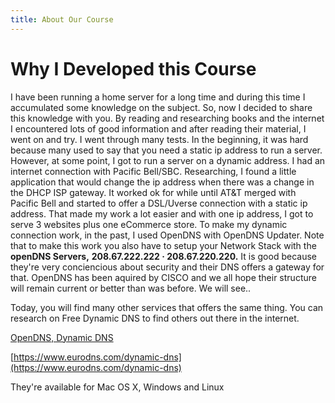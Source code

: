 ```yaml
---
title: About Our Course
---
```


# Why I Developed this Course

I have been running a home server for a long time and during this time I accumulated some knowledge on the subject. So, now I decided to share this knowledge with you. By reading and researching books and the internet I encountered lots of good information and after reading their material, I went on and try. I went through many tests. In the beginning, it was hard because many used to say that you need a static ip address to run a server. However, at some point, I got to run a server on a dynamic address. I had an internet connection with Pacific Bell/SBC. Researching, I found a little application that would change the ip address when there was a change in the DHCP ISP gateway. It worked ok for while until AT&T merged with Pacific Bell and started to offer a DSL/Uverse connection with a static ip address. That made my work a lot easier and with one ip address, I got to serve 3 websites plus one eCommerce store. To make my dynamic connection work, in the past, I used OpenDNS with OpenDNS Updater. Note that to make this work you also have to setup your Network Stack with the **openDNS Servers,** **208.67.222.222 · 208.67.220.220.** It is good because they're very conciencious about security and their DNS offers a gateway for that. OpenDNS has been aquired by CISCO and we all hope their structure will remain current or better than was before. We will see..

Today, you will find many other services that offers the same thing. You can research on Free Dynamic DNS to find others out there in the internet.

[OpenDNS, Dynamic DNS](https://www.opendns.com/)

[https://www.eurodns.com/dynamic-dns](https://www.eurodns.com/dynamic-dns)


They're available for Mac OS X, Windows and Linux


